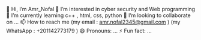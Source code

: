 👋 Hi, I’m Amr_Nofal
👀 I’m interested in cyber security and Web programming
🌱 I’m currently learning c++ , html, css, python
💞️ I’m looking to collaborate on ...
📫 How to reach me (my email : amr.nofal2345@gmail.com ) (my WhatsApp : +201142773179 )
😄 Pronouns: ...
⚡ Fun fact: ...
